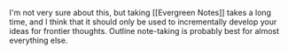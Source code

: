 I'm not very sure about this, but taking [[Evergreen Notes]] takes a long time, and I think that it should only be used to incrementally develop your ideas for frontier thoughts. Outline note-taking is probably best for almost everything else.